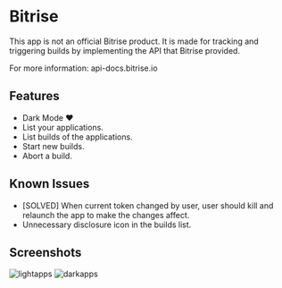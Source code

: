 # Bitrise

This app is not an official Bitrise product. It is made for tracking and triggering builds by implementing the API that Bitrise provided.

For more information: api-docs.bitrise.io

## Features

- Dark Mode ❤️
- List your applications.
- List builds of the applications.
- Start new builds.
- Abort a build.

## Known Issues

- [SOLVED] When current token changed by user, user should kill and relaunch the app to make the changes affect.
- Unnecessary disclosure icon in the builds list.

## Screenshots

![lightapps](https://user-images.githubusercontent.com/23004475/70062628-727b2580-15f7-11ea-9558-a473d9dbaa9a.png=207x448)
![darkapps](https://user-images.githubusercontent.com/23004475/70062650-7dce5100-15f7-11ea-8151-040f3f4d442c.png=207x448)
